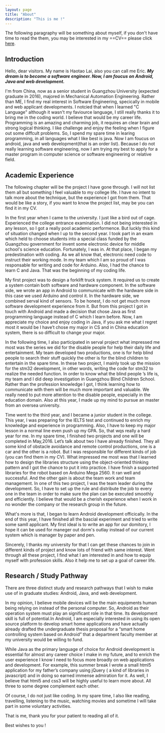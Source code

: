 ```yaml
---
layout: page
title: "About"
description: "This is me !"
---
```


The following paragraphy will be something about myself, if you don't have time to read the them, you may be interested in my ==CV== please click [here]({{site.url}}/documents/cv_english.pdf).

## Introduction

Hello, dear visitors. My name is Haotao Lai, also you can call me Eric. ***My dream is to become a software engineer. Now, I am foucus on Android, Java and web development.***

I'm from China, now as a senior student in Guangzhou University (expected graduate in 2016), majored in Mechanical Automation Engineering. Rather than ME, I find my real interest in Software Engineering, specically in mobile and web applicant developments. I notcied that when I learned "C Language" although it wasn't my faviource language, I still really thanks it to bring me in the coding world. I believe that would be my career life. Programming is an amazing and charming job, it requires an clear brain and strong logical thinking. I like challenge and enjoy the feeling when I figure out some diffcult problems. So, I spend my spare time in learing programming, in all languages what I like best is java. Now I am foucus on android, java and web development(that is an order list). Because I do not really learning software engineering, now I am trying my best to apply for a master program in computer science or software engineering or relative field.

## Academic Experience

The following chapter will be the project I have gone through. I will not list them all but something I feel valuable to my college life. I have no intent to talk more about the technique, but the experience I got from them. That would be like a story, if you want to know the project list, may be you can find it in my CV.

In the first year when I came to the university. I just like a bird out of cage. Experienced the college entrance examination. I did not being interested in any lesson, so I got a really pool academic performence. But luckly this kind of situation changed when I up to the second year. I took part in an exam which held to choose students into a special class funded by the Guangzhou government for invent some electronic device for middle school's science education. Fortunately, I was in. At that place, I began my predestination with coding. As we all know that, electronic need code to instruct their working mode. In my team which I am so proud of I was responsable for writing and code for Arduino. Also, I had the chance to learn C and Java. That was the beginning of my coding life.

My first project was to design a forklift truck system. It required us to create a system contain both software and hardware component. In the software side, we wrote an app in Android to communicate with the hardware side in this case we used  Arduino and control it. In the hardware side, we combined  serval kind of sensors. To be honest, I do not get much more software development experience from it. But from this project I got in touch with Android and made a decision that chose Java as first programming language instead of C which I learn before. Now, I am appreciate my choice and enjoy coding in Java, if you ask me what I regret most it would be I have’t chose my major in CS and in China education system, there is so difficult to change your major.

In the following time, I also participated in serval project what impressed me most was the series we did for the disable people for help their daily life and entertainment. My team developed two productions, one is for help blind people to search their stuff quickly the other is for the blind children to entertain in the spare time. In these two project, I mainly took up the mission for the stm32 development, in other words, writing the code for stm32 to realize the needed function. In order to know what the blind people ’s life is, my team and I did deep investigation in Guangzhou Blind Children School. Rather than the profession knowledge I got,  I think learning how to communicate with them will be much more important and valuable. We really need to put more attention to the disable people, especially  in the education domain. Also at this year, I made up my mind to pursue an master from an oversea university.

Time went to the third year, and I became a junior student in the college. This year, I was preparing for the IELTS test and continued to enrich my knowledge and experience in programming. Also, I have to keep my major lesson in a normal line even push up my GPA. So, that wqs really a hard year for me. In my spare time, I finished two projects and one will be completed in May,2016. Let’s talk about two I have already finished. They all some kind of obstacle avoidance and remote control productions, one is a car and the other is a robot. But I was responsible for different kinds of job (you can find them in my CV). What impressed me most was that I learned how to design the libraries structure using the object-oriented thinking pattern and I got the chance to put it into practice. I have finish a supported libraries for the robot based on Arduino Mega 2560. It ran well and successful.  And the other gain is about the team work and team management. In one of this two project, I was the team leader during the development. So, I have to set up the rule and distribute the job to every one in the team in order to make sure the plan can be executed  smoothly and efficiently. I believe that would be a cherish experience when I work in no wonder the company or the research group in the future.

What's more is that, I began to learn Android development officically. In the end of this year, I have finished all the bascial experiment and tried to write some samll applicant. My first ideal is to write an app for our domitory, I hope it can be used for maneger out dorm's outlay instead of our current system which is manager by paper and pen.

Sincerely, I thanks my university for that I can get these chances to join in different kinds of project and know lots of friend with same interest. Went through all these project, I find what I am interested in and how to equip myself with profession skills. Also it help me to  set up a goal of career life.

## Research / Study Pathway

There are three distinct study and research pathways that I wish to make use of in graduate studies: Android, Java, and web development.

In my opinion, I believe mobile devices will be the main equipments human being relying on instead of the personal computer. So, Android as their operation system must play an significant role in that time. Its development skill is full of  potential.In Android, I am especially interested in using its open source platform to develop smart home applications and have actually already drafted the undergraduate thesis proposal for a “smart home controlling system based on Android” that a department faculty member at my university would be willing to fund.

While Java as the primary language of choice for Android development is essential for almost any career choice I make in my future, and to enrich the user experience I know I need to focus more broadly on web applications and development. For example, this summer break I wrote a small html5 application for my father’s company using jQuery ( a kind of libraries in javascript) and in doing so earned immense admiration for it. As well, I believe that html5 and css3 will be highly useful to learn more about. All three to some degree complement each other.


Of course, I do not just like coding. In my spare time, I also like reading, travelling, listening to the music, watching movies and sometime I will take part in some voluntary activities.

That is me, thank you for your patient to reading all of it.

Best wishes to you !